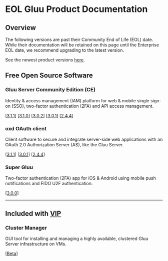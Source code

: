 # EOL Gluu Product Documentation

## Overview

The following versions are past their Community End of Life (EOL) date. While their documentation will be retained on this page until the Enterprise EOL date, we recommend upgrading to the latest version.

See the newest product versions [here](./index.md).

## Free Open Source Software

### Gluu Server Community Edition (CE) 
Identity & access management (IAM) platform for web & mobile single sign-on (SSO), two-factor authentication (2FA) and API access management. 

[[3.1.1](../ce/3.1.1)] [[3.1.0](../ce/3.1.0)] [[3.0.2](../ce/3.0.2)] [[3.0.1](../ce/3.0.1)] [[2.4.4](../ce/2.4.4)]

### oxd OAuth client
Client software to secure and integrate server-side web applications with an OAuth 2.0 Authorization Server (AS), like the Gluu Server.

[[3.1.1](../oxd/3.1.1)]  [[3.0.1](../oxd/3.0.1)]  [[2.4.4](../oxd/2.4.4)]

### Super Gluu 
Two-factor authentication (2FA) app for iOS & Android using mobile push notifications and FIDO U2F authentication.

[[3.0.0](../supergluu/3.0.0)]

---

## Included with [VIP](https://www.gluu.org/pricing#vip)

### Cluster Manager 
GUI tool for installing and managing a highly available, clustered Gluu Server infrastructure on VMs.  

[[Beta](../cm/beta)]
